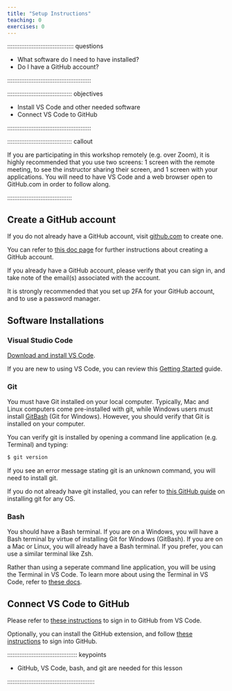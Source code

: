 ```yaml
---
title: "Setup Instructions"
teaching: 0
exercises: 0
---
```


:::::::::::::::::::::::::::::::::::::: questions 

- What software do I need to have installed?
- Do I have a GitHub account?

::::::::::::::::::::::::::::::::::::::::::::::::

::::::::::::::::::::::::::::::::::::: objectives

- Install VS Code and other needed software
- Connect VS Code to GitHub

::::::::::::::::::::::::::::::::::::::::::::::::

::::::::::::::::::::::::::::::::::::: callout

If you are participating in this workshop remotely (e.g. over Zoom), it is highly recommended that you use two screens: 1 screen with the remote meeting, to see the instructor sharing their screen, and 1 screen with your applications. You will need to have VS Code and a web browser open to GitHub.com in order to follow along.

:::::::::::::::::::::::::::::::::::::

## Create a GitHub account

If you do not already have a GitHub account, visit [github.com](https://github.com) to create one.

You can refer to [this doc page](https://docs.github.com/en/get-started/start-your-journey/creating-an-account-on-github) for further instructions about creating a GitHub account.

If you already have a GitHub account, please verify that you can sign in, and take note of the email(s) associated with the account.

It is strongly recommended that you set up 2FA for your GitHub account, and to use a password manager.

## Software Installations

### Visual Studio Code

[Download and install VS Code](https://code.visualstudio.com/download). 

If you are new to using VS Code, you can review this [Getting Started](https://code.visualstudio.com/docs/getstarted/getting-started) guide.

### Git

You must have Git installed on your local computer. Typically, Mac and Linux computers come pre-installed with git, while Windows users must install [GitBash](https://gitforwindows.org) (Git for Windows). However, you should verify that Git is installed on your computer.

You can verify git is installed by opening a command line application (e.g. Terminal) and typing: 

```bash
$ git version
```

If you see an error message stating git is an unknown command, you will need to install git.

If you do not already have git installed, you can refer to [this GitHub guide](https://github.com/git-guides/install-git) on installing git for any OS. 

### Bash

You should have a Bash terminal. If you are on a Windows, you will have a Bash terminal by virtue of installing Git for Windows (GitBash). If you are on a Mac or Linux, you will already have a Bash terminal. If you prefer, you can use a similar terminal like Zsh.

Rather than using a seperate command line application, you will be using the Terminal in VS Code. To learn more about using the Terminal in VS Code, refer to [these docs](https://code.visualstudio.com/docs/terminal/basics).

## Connect VS Code to GitHub

Please refer to [these instructions](https://code.visualstudio.com/docs/sourcecontrol/intro-to-git#_set-up-git-in-vs-code) to sign in to GitHub from VS Code.

Optionally, you can install the GitHub extension, and follow [these instructions](https://code.visualstudio.com/docs/sourcecontrol/github) to sign into GitHub.

:::::::::::::::::::::::::::::::::::::::: keypoints

- GitHub, VS Code, bash, and git are needed for this lesson

::::::::::::::::::::::::::::::::::::::::::::::::::